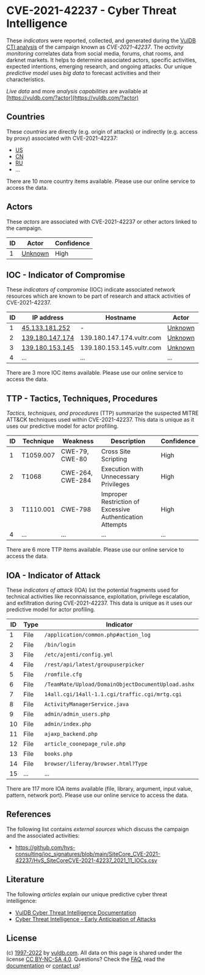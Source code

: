# CVE-2021-42237 - Cyber Threat Intelligence

These _indicators_ were reported, collected, and generated during the [VulDB CTI analysis](https://vuldb.com/?kb.cti) of the campaign known as _CVE-2021-42237_. The _activity monitoring_ correlates data from social media, forums, chat rooms, and darknet markets. It helps to determine associated actors, specific activities, expected intentions, emerging research, and ongoing attacks. Our unique _predictive model_ uses _big data_ to forecast activities and their characteristics.

_Live data_ and more _analysis capabilities_ are available at [https://vuldb.com/?actor](https://vuldb.com/?actor)

## Countries

These _countries_ are directly (e.g. origin of attacks) or indirectly (e.g. access by proxy) associated with CVE-2021-42237:

* [US](https://vuldb.com/?country.us)
* [CN](https://vuldb.com/?country.cn)
* [RU](https://vuldb.com/?country.ru)
* ...

There are 10 more country items available. Please use our online service to access the data.

## Actors

These _actors_ are associated with CVE-2021-42237 or other actors linked to the campaign.

ID | Actor | Confidence
-- | ----- | ----------
1 | [Unknown](https://vuldb.com/?actor.unknown) | High

## IOC - Indicator of Compromise

These _indicators of compromise_ (IOC) indicate associated network resources which are known to be part of research and attack activities of CVE-2021-42237.

ID | IP address | Hostname | Actor | Confidence
-- | ---------- | -------- | ----- | ----------
1 | [45.133.181.252](https://vuldb.com/?ip.45.133.181.252) | - | [Unknown](https://vuldb.com/?actor.unknown) | High
2 | [139.180.147.174](https://vuldb.com/?ip.139.180.147.174) | 139.180.147.174.vultr.com | [Unknown](https://vuldb.com/?actor.unknown) | Medium
3 | [139.180.153.145](https://vuldb.com/?ip.139.180.153.145) | 139.180.153.145.vultr.com | [Unknown](https://vuldb.com/?actor.unknown) | Medium
4 | ... | ... | ... | ...

There are 3 more IOC items available. Please use our online service to access the data.

## TTP - Tactics, Techniques, Procedures

_Tactics, techniques, and procedures_ (TTP) summarize the suspected MITRE ATT&CK techniques used within CVE-2021-42237. This data is unique as it uses our predictive model for actor profiling.

ID | Technique | Weakness | Description | Confidence
-- | --------- | -------- | ----------- | ----------
1 | T1059.007 | CWE-79, CWE-80 | Cross Site Scripting | High
2 | T1068 | CWE-264, CWE-284 | Execution with Unnecessary Privileges | High
3 | T1110.001 | CWE-798 | Improper Restriction of Excessive Authentication Attempts | High
4 | ... | ... | ... | ...

There are 6 more TTP items available. Please use our online service to access the data.

## IOA - Indicator of Attack

These _indicators of attack_ (IOA) list the potential fragments used for technical activities like reconnaissance, exploitation, privilege escalation, and exfiltration during CVE-2021-42237. This data is unique as it uses our predictive model for actor profiling.

ID | Type | Indicator | Confidence
-- | ---- | --------- | ----------
1 | File | `/application/common.php#action_log` | High
2 | File | `/bin/login` | Medium
3 | File | `/etc/ajenti/config.yml` | High
4 | File | `/rest/api/latest/groupuserpicker` | High
5 | File | `/romfile.cfg` | Medium
6 | File | `/TeamMate/Upload/DomainObjectDocumentUpload.ashx` | High
7 | File | `14all.cgi/14all-1.1.cgi/traffic.cgi/mrtg.cgi` | High
8 | File | `ActivityManagerService.java` | High
9 | File | `admin/admin_users.php` | High
10 | File | `admin/index.php` | High
11 | File | `ajaxp_backend.php` | High
12 | File | `article_coonepage_rule.php` | High
13 | File | `books.php` | Medium
14 | File | `browser/liferay/browser.html?Type` | High
15 | ... | ... | ...

There are 117 more IOA items available (file, library, argument, input value, pattern, network port). Please use our online service to access the data.

## References

The following list contains _external sources_ which discuss the campaign and the associated activities:

* https://github.com/hvs-consulting/ioc_signatures/blob/main/SiteCore_CVE-2021-42237/HvS_SiteCoreCVE-2021-42237_2021_11_IOCs.csv

## Literature

The following _articles_ explain our unique predictive cyber threat intelligence:

* [VulDB Cyber Threat Intelligence Documentation](https://vuldb.com/?kb.cti)
* [Cyber Threat Intelligence - Early Anticipation of Attacks](https://www.scip.ch/en/?labs.20201022)

## License

(c) [1997-2022](https://vuldb.com/?kb.changelog) by [vuldb.com](https://vuldb.com/?kb.about). All data on this page is shared under the license [CC BY-NC-SA 4.0](https://creativecommons.org/licenses/by-nc-sa/4.0/). Questions? Check the [FAQ](https://vuldb.com/?kb.faq), read the [documentation](https://vuldb.com/?kb) or [contact us](https://vuldb.com/?contact)!
